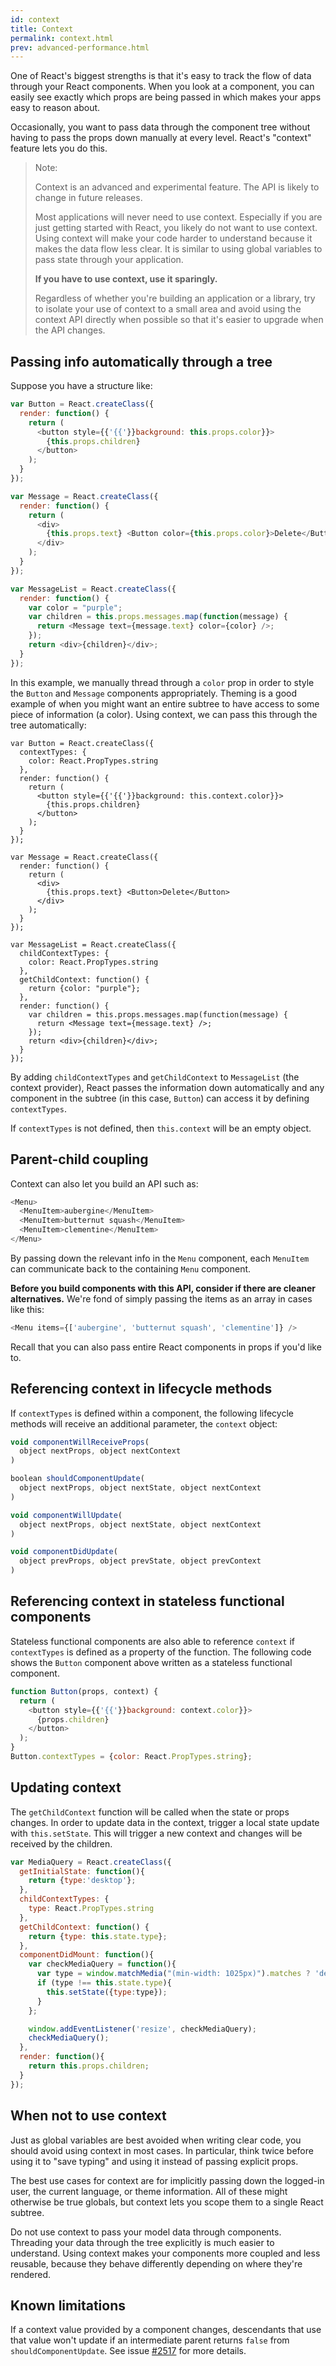 ```yaml
---
id: context
title: Context
permalink: context.html
prev: advanced-performance.html
---
```


One of React's biggest strengths is that it's easy to track the flow of data through your React components. When you look at a component, you can easily see exactly which props are being passed in which makes your apps easy to reason about.

Occasionally, you want to pass data through the component tree without having to pass the props down manually at every level. React's "context" feature lets you do this.

> Note:
>
> Context is an advanced and experimental feature. The API is likely to change in future releases.
>
> Most applications will never need to use context. Especially if you are just getting started with React, you likely do not want to use context. Using context will make your code harder to understand because it makes the data flow less clear. It is similar to using global variables to pass state through your application.
>
> **If you have to use context, use it sparingly.**
>
> Regardless of whether you're building an application or a library, try to isolate your use of context to a small area and avoid using the context API directly when possible so that it's easier to upgrade when the API changes.

## Passing info automatically through a tree

Suppose you have a structure like:

```javascript
var Button = React.createClass({
  render: function() {
    return (
      <button style={{'{{'}}background: this.props.color}}>
        {this.props.children}
      </button>
    );
  }
});

var Message = React.createClass({
  render: function() {
    return (
      <div>
        {this.props.text} <Button color={this.props.color}>Delete</Button>
      </div>
    );
  }
});

var MessageList = React.createClass({
  render: function() {
    var color = "purple";
    var children = this.props.messages.map(function(message) {
      return <Message text={message.text} color={color} />;
    });
    return <div>{children}</div>;
  }
});
```

In this example, we manually thread through a `color` prop in order to style the `Button` and `Message` components appropriately. Theming is a good example of when you might want an entire subtree to have access to some piece of information (a color). Using context, we can pass this through the tree automatically:

```javascript{2-4,7,18,25-30,33}
var Button = React.createClass({
  contextTypes: {
    color: React.PropTypes.string
  },
  render: function() {
    return (
      <button style={{'{{'}}background: this.context.color}}>
        {this.props.children}
      </button>
    );
  }
});

var Message = React.createClass({
  render: function() {
    return (
      <div>
        {this.props.text} <Button>Delete</Button>
      </div>
    );
  }
});

var MessageList = React.createClass({
  childContextTypes: {
    color: React.PropTypes.string
  },
  getChildContext: function() {
    return {color: "purple"};
  },
  render: function() {
    var children = this.props.messages.map(function(message) {
      return <Message text={message.text} />;
    });
    return <div>{children}</div>;
  }
});
```

By adding `childContextTypes` and `getChildContext` to `MessageList` (the context provider), React passes the information down automatically and any component in the subtree (in this case, `Button`) can access it by defining `contextTypes`.

If `contextTypes` is not defined, then `this.context` will be an empty object.

## Parent-child coupling

Context can also let you build an API such as:

```javascript
<Menu>
  <MenuItem>aubergine</MenuItem>
  <MenuItem>butternut squash</MenuItem>
  <MenuItem>clementine</MenuItem>
</Menu>
```

By passing down the relevant info in the `Menu` component, each `MenuItem` can communicate back to the containing `Menu` component.

**Before you build components with this API, consider if there are cleaner alternatives.** We're fond of simply passing the items as an array in cases like this:

```javascript
<Menu items={['aubergine', 'butternut squash', 'clementine']} />
```

Recall that you can also pass entire React components in props if you'd like to.

## Referencing context in lifecycle methods

If `contextTypes` is defined within a component, the following lifecycle methods will receive an additional parameter, the `context` object:

```javascript
void componentWillReceiveProps(
  object nextProps, object nextContext
)

boolean shouldComponentUpdate(
  object nextProps, object nextState, object nextContext
)

void componentWillUpdate(
  object nextProps, object nextState, object nextContext
)

void componentDidUpdate(
  object prevProps, object prevState, object prevContext
)
```

## Referencing context in stateless functional components

Stateless functional components are also able to reference `context` if `contextTypes` is defined as a property of the function. The following code shows the `Button` component above written as a stateless functional component.

```javascript
function Button(props, context) {
  return (
    <button style={{'{{'}}background: context.color}}>
      {props.children}
    </button>
  );
}
Button.contextTypes = {color: React.PropTypes.string};
```

## Updating context

The `getChildContext` function will be called when the state or props changes. In order to update data in the context, trigger a local state update with `this.setState`. This will trigger a new context and changes will be received by the children.

```javascript
var MediaQuery = React.createClass({
  getInitialState: function(){
    return {type:'desktop'};
  },
  childContextTypes: {
    type: React.PropTypes.string
  },
  getChildContext: function() {
    return {type: this.state.type};
  },
  componentDidMount: function(){
    var checkMediaQuery = function(){
      var type = window.matchMedia("(min-width: 1025px)").matches ? 'desktop' : 'mobile';
      if (type !== this.state.type){
        this.setState({type:type});
      }
    };

    window.addEventListener('resize', checkMediaQuery);
    checkMediaQuery();
  },
  render: function(){
    return this.props.children;
  }
});
```

## When not to use context

Just as global variables are best avoided when writing clear code, you should avoid using context in most cases. In particular, think twice before using it to "save typing" and using it instead of passing explicit props.

The best use cases for context are for implicitly passing down the logged-in user, the current language, or theme information. All of these might otherwise be true globals, but context lets you scope them to a single React subtree.

Do not use context to pass your model data through components. Threading your data through the tree explicitly is much easier to understand. Using context makes your components more coupled and less reusable, because they behave differently depending on where they're rendered.

## Known limitations

If a context value provided by a component changes, descendants that use that value won't update if an intermediate parent returns `false` from `shouldComponentUpdate`. See issue [#2517](https://github.com/facebook/react/issues/2517) for more details.

